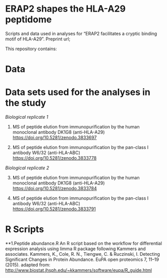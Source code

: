 # ERAP2 shapes the HLA-A29 peptidome
Scripts and data used in analyses for “ERAP2 facilitates a cryptic binding motif of  HLA-A29”. Preprint url;

This repository contains:

# Data

# Data sets used for the analyses in the study

*Biological replicate 1*

1. MS of peptide elution from immunopurification by the human monoclonal antibody DK1G8 (anti-HLA-A29)
https://doi.org/10.5281/zenodo.3833697

2. MS of peptide elution from immunopurification by the pan-class I antibody W6/32 (anti-HLA-ABC)
https://doi.org/10.5281/zenodo.3833778

*Biological replicate 2*

3. MS of peptide elution from immunopurification by the human monoclonal antibody DK1G8 (anti-HLA-A29)
https://doi.org/10.5281/zenodo.3833784

4. MS of peptide elution from immunopurification by the pan-class I antibody W6/32 (anti-HLA-ABC)
https://doi.org/10.5281/zenodo.3833791

# R Scripts

**1.Peptide abundance.R
An R script based on the workflow for differential expression analysis using limma R package following Kammers and associates. Kammers, K., Cole, R. N., Tiengwe, C. & Ruczinski, I. Detecting Significant Changes in Protein Abundance. EuPA open proteomics 7, 11–19 (2015). 
adapted from: http://www.biostat.jhsph.edu/~kkammers/software/eupa/R_guide.html





